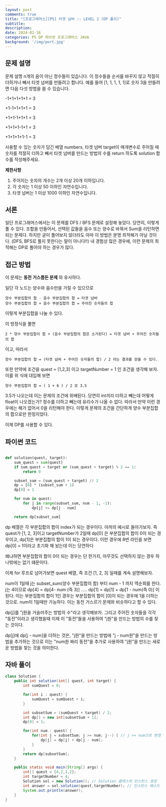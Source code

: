 ```yaml
---
layout: post
comments: true
title: "[프로그래머스][PS] 타겟 넘버 :: LEVEL 2 (DP 풀이)"
subtitle: 
description: 
date: 2024-01-16
categories: PS DP 파이썬 프로그래머스 JAVA
background: '/img/port.jpg'
---
```





## 문제 설명

문제 설명
n개의 음이 아닌 정수들이 있습니다. 이 정수들을 순서를 바꾸지 않고 적절히 더하거나 빼서 타겟 넘버를 만들려고 합니다. 예를 들어 [1, 1, 1, 1, 1]로 숫자 3을 만들려면 다음 다섯 방법을 쓸 수 있습니다.

-1+1+1+1+1 = 3

+1-1+1+1+1 = 3

+1+1-1+1+1 = 3

+1+1+1-1+1 = 3

+1+1+1+1-1 = 3

사용할 수 있는 숫자가 담긴 배열 numbers, 타겟 넘버 target이 매개변수로 주어질 때 숫자를 적절히 더하고 빼서 타겟 넘버를 만드는 방법의 수를 return 하도록 solution 함수를 작성해주세요.

**제한사항**

1. 주어지는 숫자의 개수는 2개 이상 20개 이하입니다.
2. 각 숫자는 1 이상 50 이하인 자연수입니다.
3. 타겟 넘버는 1 이상 1000 이하인 자연수입니다.

## 서론

일단 프로그래머스에서는 이 문제를 DFS / BFS 문제로 설정해 놓았다. 당연히, 이렇게 풀 수 있다. 
조합을 만들어서, 선택된 값들을 음수 또는 양수로 바꿔서 Sum을 리턴하면 되는 문제다.
하지만 굳이 풀어보지 않더라도 아마 이 방법은 분명 최적해가 아닐 것이다. (DFS, BFS로 풀지 못한다는 말이 아니다!!) 
내 경험상 많은 경우에, 이런 문제의 최적해는 DP로 풀어야 하는 경우가 많다.

## 접근 방법

이 문제는 **동전 거스름돈 문제** 와 유사하다.

일단 각 노드는 양수와 음수만을 가질 수 있으므로 

    양수 부분집합의 합 - 음수 부분집합의 합 = 타겟 넘버
    양수 부분집합의 합 + 음수 부분집합의 합 = 주어진 숫자들의 합

이렇게 부분집합을 나눌 수 있다.

이 방정식을 풀면

    2 * 양수 부분집합이 합 + (음수 부분집합의 합은 소거된다) = 타겟 넘버 + 주어진 숫자들의 합  

이고, 따라서

    양수 부분집합의 합 = (타겟 넘버 + 주어진 숫자들의 합) / 2 라는 결과를 얻을 수 있다.

또한 만약에 조건을 quest = [1,2,3] 이고 targetNumber = 1 인 조건을 생각해 보자.
이를 위 식에 대입해 보면

    양수 부분집합의 합 = ( 1 + 6 ) / 2 로 3.5

3.5가 나오는데 이는 문제의 조건에 위배된다. 당연히 int끼리 더하고 빼는데 어떻게 float이 나오겠는가? 정수를 더하고 빼는데 유리수가 나올 수 없다.
따라서 만약 이런 경우에는 해가 없어서 0을 리턴해야 한다. 이렇게 문제의 조건을 간단하게 양수 부분집합의 합으로만 한정지었다.

이제 DP를 사용할 수 있다.


## 파이썬 코드

~~~ python

def solution(quest, target):
    sum_quest = sum(quest)
    if sum_quest < target or (sum_quest + target) % 2 == 1:
        return 0

    subset_sum = (sum_quest + target) // 2
    dp = [0] * (subset_sum + 1)
    dp[0] = 1

    for num in quest:
        for j in range(subset_sum, num - 1, -1):
            dp[j] += dp[j - num]

    return dp[subset_sum]

~~~

dp 배열은 각 부분집합의 합이 index가 되는 경우이다. 아까의 예시로 돌아가보자. 즉 quest가 [1, 2, 3]이고 targetNumber가 2일때
dp[0] 은 부분집합의 합이 0이 되는 경우이고, dp[1]은 부분집합의 합이 1이 되는 경우이다. 이런 경우에 8번 라인을 보면 dp[0] = 1이라고 초기화 해 놨는데 이는 당연하다

왜냐하면 부분집합의 합이 0이 되는 경우는 단 한가지, 아무것도 선택하지 않는 경우 하나밖에는 없기 떄문이다.

이제 for 루프로 넘어가보면 quest 배열, 즉 조건 [1, 2, 3] 일때를 계속 설명해보자.

num이 1일때 j는 subset_sum(양수 부분집합의 합) 부터 num - 1 까지 역순회를 한다. j는 4이므로
dp[4] = dp[4- num (즉 3)] ..... dp[1] = dp[1] + dp[1 - num(즉 0)] 이 된다. 이는 부분집합의 합이 1인 경우는 부분집합의 합이 [0]이 되는 경우에 1을 더하는 것으로. num이 1일때만 가능하다. 이는 동전 거스르기 문제와 비슷하다고 할 수 있다.

dp[j]를 "j원을 거슬러주는 방법의 수"라고 생각해보자. 그리고 주어진 숫자들을 각각 "동전"이라고 생각했을때 이제 이 "동전"들을 사용하여 "j원"을 만드는 방법의 수를 찾는 것이다.

dp[j]에 dp[j - num]을 더하는 것은, "j원"을 만드는 방법에 "j - num원"을 만드는 방법을 추가하는 것으로 이는 "num원 짜리 동전"을 추가로 사용하여 "j원"을 만드는 새로운 방법을 찾는 것을 의미한다.


## 자바 풀이

~~~ java
class Solution {
    public int solution(int[] quest, int target) {
        int sumQuest = 0;

        for(int i : quest) {
            sumQuest = sumQuest + i;
        }

        int subsetSum = (sumQuest + target) / 2;
        int dp[] = new int[subsetSum + 1];
        dp[0] = 1;

        for(int num : quest) {
            for(int j = subsetSum; j >= num; j--) { // j >= num으로 변경
                dp[j] = dp[j] + dp[j - num];
            }
        }
        return dp[subsetSum];
    }

    public static void main(String[] args) {
        int[] quest = {4,2,1,2};
        int targetNumber = 4;
        Solution sol = new Solution(); // Solution 클래스의 인스턴스 생성
        int answer = sol.solution(quest,targetNumber); // 인스턴스 메소드 호출
        System.out.println(answer);
    }
}
~~~